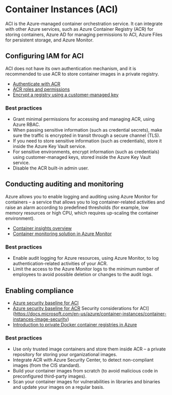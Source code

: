 # Container Instances (ACI)

ACI is the Azure-managed container orchestration service. It can integrate with other Azure services, such as Azure Container Registry (ACR) for storing containers, Azure AD for managing permissions to ACI, Azure Files for persistent storage, and Azure Monitor.

## Configuring IAM for ACI

ACI does not have its own authentication mechanism, and it is recommended to use ACR to store container images in a private registry.

* [Authenticate with ACR](https://docs.microsoft.com/en-us/azure/container-registry/container-registry-authentication)
* [ACR roles and permissions](https://docs.microsoft.com/en-us/azure/container-registry/container-registry-roles)
* [Encrypt a registry using a customer-managed key](https://docs.microsoft.com/en-us/azure/container-registry/container-registry-customer-managed-keys)

### Best practices

* Grant minimal permissions for accessing and managing ACR, using Azure RBAC.
* When passing sensitive information (such as credential secrets), make sure the traffic is encrypted in transit through a secure channel (TLS).
* If you need to store sensitive information (such as credentials), store it inside the Azure Key Vault service.
* For sensitive environments, encrypt information (such as credentials) using customer-managed keys, stored inside the Azure Key Vault service.
* Disable the ACR built-in admin user.

## Conducting auditing and monitoring

Azure allows you to enable logging and auditing using Azure Monitor for containers – a service that allows you to log container-related activities and raise an alarm according to predefined thresholds (for example, low memory resources or high CPU, which requires up-scaling the container environment).

* [Container insights overview](https://docs.microsoft.com/en-us/azure/azure-monitor/containers/container-insights-overview)
* [Container monitoring solution in Azure Monitor](https://docs.microsoft.com/en-us/azure/azure-monitor/containers/containers)

### Best practices

* Enable audit logging for Azure resources, using Azure Monitor, to log authentication-related activities of your ACR.
* Limit the access to the Azure Monitor logs to the minimum number of employees to avoid possible deletion or changes to the audit logs.

## Enabling compliance

* [Azure security baseline for ACI](https://docs.microsoft.com/en-us/security/benchmark/azure/baselines/container-instances-security-baseline)
* [Azure security baseline for ACR](https://docs.microsoft.com/en-us/security/benchmark/azure/baselines/container-registry-security-baseline)
Security considerations for ACI](https://docs.microsoft.com/en-us/azure/container-instances/container-instances-image-security)
* [Introduction to private Docker container registries in Azure](https://docs.microsoft.com/en-us/azure/container-registry/container-registry-intro)

### Best practices

* Use only trusted image containers and store them inside ACR – a private repository for storing your organizational images.
* Integrate ACR with Azure Security Center, to detect non-compliant images (from the CIS standard).
* Build your container images from scratch (to avoid malicious code in preconfigured third-party images).
* Scan your container images for vulnerabilities in libraries and binaries and update your images on a regular basis.
